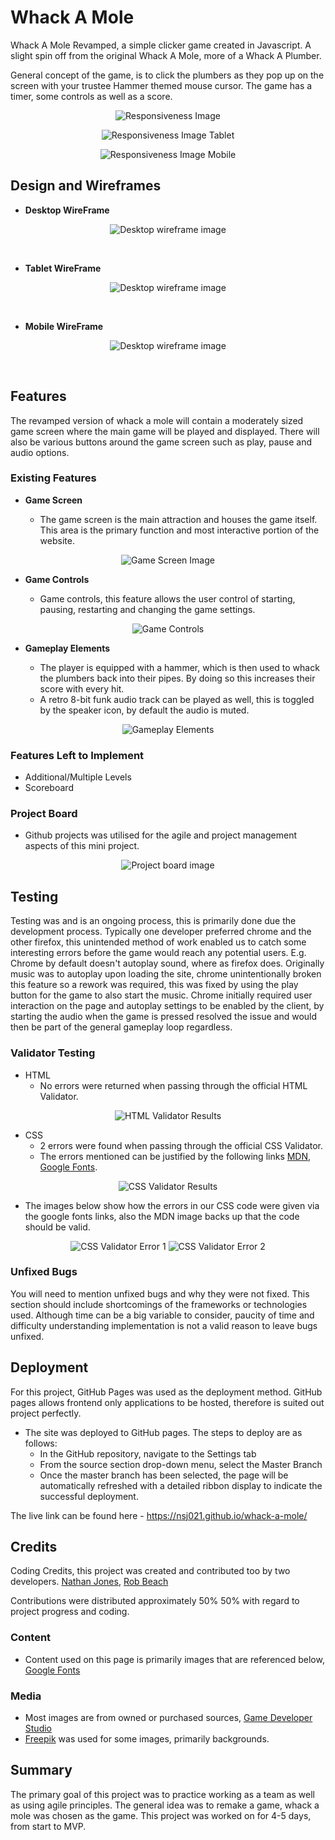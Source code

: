 # Whack A Mole

Whack A Mole Revamped, a simple clicker game created in Javascript. A slight spin off from the original Whack A Mole, more of a Whack A Plumber.

General concept of the game, is to click the plumbers as they pop up on the screen with your trustee Hammer themed mouse cursor. The game has a timer, some controls as well as a score.

<p align="center">
<img src="./assets/images/responsiveness-image.png" alt="Responsiveness Image">
</P>

<p align="center">
<img src="./assets/images/responsiveness-image-TB.png" alt="Responsiveness Image Tablet">
</P>

<p align="center">
<img src="./assets/images/responsiveness-image-MB.png" alt="Responsiveness Image Mobile">
</P>


## Design and Wireframes

- __Desktop WireFrame__

<p align="center">
<img src="./assets/images/whack-a-mole-DTWire.png" alt="Desktop wireframe image">
</p>
<br>

- __Tablet WireFrame__

<p align="center">
<img src="./assets/images/whack-a-mole-TBWire.png" alt="Desktop wireframe image">
</p>
<br>

- __Mobile WireFrame__

<p align="center">
<img src="./assets/images/whack-a-mole-MBWire.png" alt="Desktop wireframe image">
</p>
<br>

## Features 

The revamped version of whack a mole will contain a moderately sized game screen where the main game will be played and displayed. There will also be various buttons around the game screen such as play, pause and audio options.

### Existing Features

- __Game Screen__

  - The game screen is the main attraction and houses the game itself. This area is the primary function and most interactive portion of the website. 

<p align="center">
<img src="./assets/images/game-screen.png" alt="Game Screen Image">
</P>

- __Game Controls__

  - Game controls, this feature allows the user control of starting, pausing, restarting and changing the game settings.

<p align="center">
<img src="./assets/images/game-controls.png" alt="Game Controls">
</P>

- __Gameplay Elements__

  - The player is equipped with a hammer, which is then used to whack the plumbers back into their pipes. By doing so this increases their score with every hit.
  - A retro 8-bit funk audio track can be played as well, this is toggled by the speaker icon, by default the audio is muted.

<p align="center">
<img src="./assets/images/hammer.png" alt="Gameplay Elements">
</P>


### Features Left to Implement

- Additional/Multiple Levels
- Scoreboard

### Project Board

- Github projects was utilised for the agile and project management aspects of this mini project.
<p align="center">
<img src="./assets/images/project-board.png" alt="Project board image">
</P>

## Testing 

Testing was and is an ongoing process, this is primarily done due the development process. Typically one developer preferred chrome and the other firefox, this unintended method of work enabled us to catch some interesting errors before the game would reach any potential users. E.g. Chrome by default doesn't autoplay sound, where as firefox does. Originally music was to autoplay upon loading the site, chrome unintentionally broken this feature so a rework was required, this was fixed by using the play button for the game to also start the music. Chrome initially required user interaction on the page and autoplay settings to be enabled by the client, by starting the audio when the game is pressed resolved the issue and would then be part of the general gameplay loop regardless.


### Validator Testing 

- HTML
  - No errors were returned when passing through the official HTML Validator.

<p align="center">
<img src="./assets/images/html-validator.png" alt="HTML Validator Results">
</P>

- CSS
  - 2 errors were found when passing through the official CSS Validator.
  - The errors mentioned can be justified by the following links [MDN](https://developer.mozilla.org/en-US/docs/Web/CSS/font-optical-sizing), [Google Fonts](https://fonts.google.com/share?selection.family=Orbitron:wght@400..900).

<p align="center">
<img src="./assets/images/css-validator.png" alt="CSS Validator Results">
</P>

- The images below show how the errors in our CSS code were given via the google fonts links, also the MDN image backs up that the code should be valid.

<p align="center">
<img src="./assets/images/MDN-css-error.png" alt="CSS Validator Error 1">
<img src="./assets/images/google-fonts-css-error.png" alt="CSS Validator Error 2">
</P>


### Unfixed Bugs

You will need to mention unfixed bugs and why they were not fixed. This section should include shortcomings of the frameworks or technologies used. Although time can be a big variable to consider, paucity of time and difficulty understanding implementation is not a valid reason to leave bugs unfixed. 

## Deployment

For this project, GitHub Pages was used as the deployment method. GitHub pages allows frontend only applications to be hosted, therefore is suited out project perfectly.

- The site was deployed to GitHub pages. The steps to deploy are as follows: 
  - In the GitHub repository, navigate to the Settings tab 
  - From the source section drop-down menu, select the Master Branch
  - Once the master branch has been selected, the page will be automatically refreshed with a detailed ribbon display to indicate the successful deployment. 

The live link can be found here - https://nsj021.github.io/whack-a-mole/ 


## Credits 

Coding Credits, this project was created and contributed too by two developers.
[Nathan Jones](https://github.com/NSJ021),
[Rob Beach](https://github.com/surfdemon)

Contributions were distributed approximately 50% 50% with regard to project progress and coding.

### Content 

- Content used on this page is primarily images that are referenced below, [Google Fonts](https://fonts.google.com/)


### Media

- Most images are from owned or purchased sources, [Game Developer Studio](https://www.gamedeveloperstudio.com/)
- [Freepik](https://www.freepik.com/) was used for some images, primarily backgrounds.


## Summary

The primary goal of this project was to practice working as a team as well as using agile principles. The general idea was to remake a game, whack a mole was chosen as the game.
This project was worked on for 4-5 days, from start to MVP.